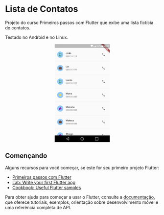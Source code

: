 # Lista de Contatos

Projeto do curso Primeiros passos com Flutter que exibe uma lista fictícia de contatos.

Testado no Android e no Linux.

<p align="center">
<img src="./screenshots/screenshot_1.png" alt="Captura de tela" 
width="180">
</p>

## Començando
Alguns recursos para você começar, se este for seu primeiro projeto Flutter:

- [Primeiros passos com Flutter](https://digitalinnovation.one)
- [Lab: Write your first Flutter app](https://flutter.dev/docs/get-started/codelab)
- [Cookbook: Useful Flutter samples](https://flutter.dev/docs/cookbook)

Para obter ajuda para começar a usar o Flutter, consulte a [documentação](https://flutter.dev/docs), que oferece tutoriais, exemplos, orientação sobre desenvolvimento móvel e uma referência completa de API.
